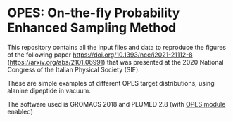 # OPES: On-the-fly Probability Enhanced Sampling Method

This repository contains all the input files and data to reproduce the figures of the following paper https://doi.org/10.1393/ncc/i2021-21112-8 (https://arxiv.org/abs/2101.06991) that was presented at the 2020 National Congress of the Italian Physical Society (SIF).

These are simple examples of different OPES target distributions, using alanine dipeptide in vacuum.

The software used is GROMACS 2018 and PLUMED 2.8 (with [OPES module](https://www.plumed.org/doc-master/user-doc/html/_o_p_e_s.html) enabled)

